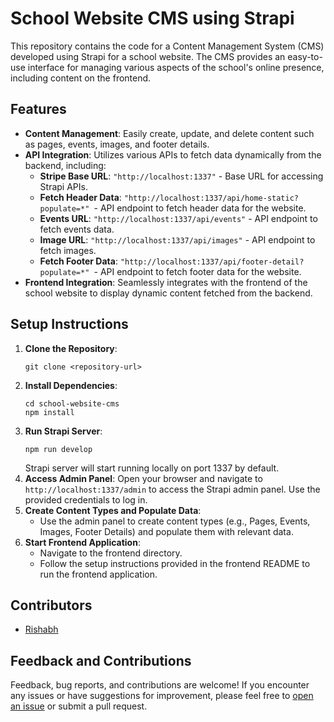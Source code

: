 # School Website CMS using Strapi

This repository contains the code for a Content Management System (CMS) developed using Strapi for a school website. The CMS provides an easy-to-use interface for managing various aspects of the school's online presence, including content on the frontend.

## Features

- **Content Management**: Easily create, update, and delete content such as pages, events, images, and footer details.
- **API Integration**: Utilizes various APIs to fetch data dynamically from the backend, including:
  - **Stripe Base URL**: `"http://localhost:1337"` - Base URL for accessing Strapi APIs.
  - **Fetch Header Data**: `"http://localhost:1337/api/home-static?populate=*" `- API endpoint to fetch header data for the website.
  - **Events URL**: `"http://localhost:1337/api/events"` - API endpoint to fetch events data.
  - **Image URL**: `"http://localhost:1337/api/images"` - API endpoint to fetch images.
  - **Fetch Footer Data**: `"http://localhost:1337/api/footer-detail?populate=*" `- API endpoint to fetch footer data for the website.
- **Frontend Integration**: Seamlessly integrates with the frontend of the school website to display dynamic content fetched from the backend.

## Setup Instructions

1. **Clone the Repository**: 
   ```
   git clone <repository-url>
   ```
2. **Install Dependencies**: 
   ```
   cd school-website-cms
   npm install
   ```
4. **Run Strapi Server**: 
   ```
   npm run develop
   ```
   Strapi server will start running locally on port 1337 by default.
5. **Access Admin Panel**: 
   Open your browser and navigate to `http://localhost:1337/admin` to access the Strapi admin panel. Use the provided credentials to log in.
6. **Create Content Types and Populate Data**: 
   - Use the admin panel to create content types (e.g., Pages, Events, Images, Footer Details) and populate them with relevant data.
7. **Start Frontend Application**: 
   - Navigate to the frontend directory.
   - Follow the setup instructions provided in the frontend README to run the frontend application.

## Contributors

- [Rishabh](https://github.com/rishabh-in)

## Feedback and Contributions

Feedback, bug reports, and contributions are welcome! If you encounter any issues or have suggestions for improvement, please feel free to [open an issue](https://github.com/your-username/school-website-cms/issues) or submit a pull request.
